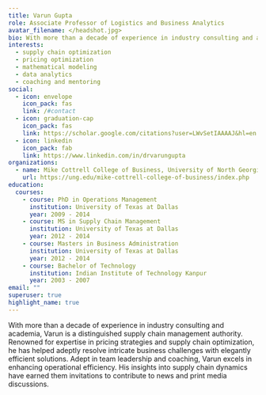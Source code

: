 ```yaml
---
title: Varun Gupta
role: Associate Professor of Logistics and Business Analytics
avatar_filename: </headshot.jpg>
bio: With more than a decade of experience in industry consulting and academia, Varun is a distinguished supply chain management authority. Renowned for expertise in pricing strategies and supply chain optimization, he has helped adeptly resolve intricate business challenges with elegantly efficient solutions. Adept in team leadership and coaching, Varun excels in enhancing operational efficiency. His insights into supply chain dynamics have earned them invitations to contribute to news and print media discussions.
interests:
  - supply chain optimization
  - pricing optimization
  - mathematical modeling
  - data analytics
  - coaching and mentoring
social:
  - icon: envelope
    icon_pack: fas
    link: /#contact
  - icon: graduation-cap
    icon_pack: fas
    link: https://scholar.google.com/citations?user=LWvSetIAAAAJ&hl=en
  - icon: linkedin
    icon_pack: fab
    link: https://www.linkedin.com/in/drvarungupta
organizations:
  - name: Mike Cottrell College of Business, University of North Georgia
    url: https://ung.edu/mike-cottrell-college-of-business/index.php
education:
  courses:
    - course: PhD in Operations Management
      institution: University of Texas at Dallas
      year: 2009 - 2014
    - course: MS in Supply Chain Management
      institution: University of Texas at Dallas
      year: 2012 - 2014
    - course: Masters in Business Administration
      institution: University of Texas at Dallas
      year: 2012 - 2014
    - course: Bachelor of Technology
      institution: Indian Institute of Technology Kanpur
      year: 2003 - 2007
email: ""
superuser: true
highlight_name: true
---
```

With more than a decade of experience in industry consulting and academia, Varun is a distinguished supply chain management authority. Renowned for expertise in pricing strategies and supply chain optimization, he has helped adeptly resolve intricate business challenges with elegantly efficient solutions. Adept in team leadership and coaching, Varun excels in enhancing operational efficiency. His insights into supply chain dynamics have earned them invitations to contribute to news and print media discussions.<!---
{{< icon name="download" pack="fas" >}} Download my {{< staticref "uploads/demo_resume.pdf" "newtab" >}}resumé{{< /staticref >}}.
-->
